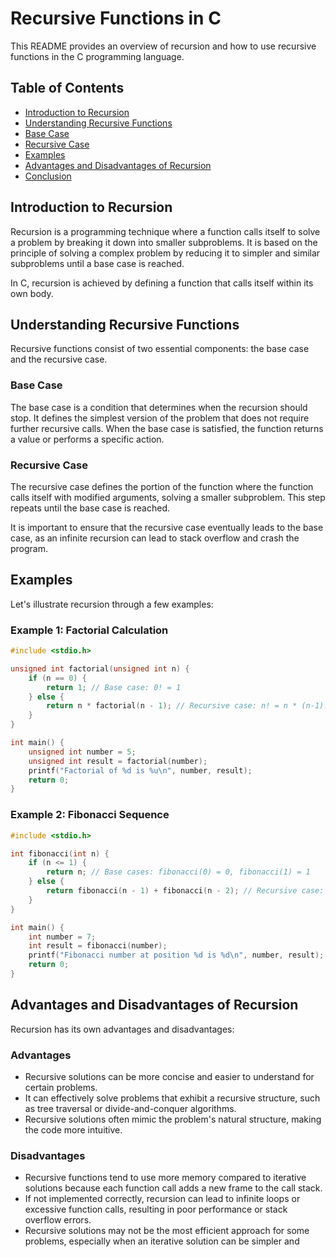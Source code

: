 # Recursive Functions in C

This README provides an overview of recursion and how to use recursive functions in the C programming language.

## Table of Contents
- [Introduction to Recursion](#introduction-to-recursion)
- [Understanding Recursive Functions](#understanding-recursive-functions)
- [Base Case](#base-case)
- [Recursive Case](#recursive-case)
- [Examples](#examples)
- [Advantages and Disadvantages of Recursion](#advantages-and-disadvantages-of-recursion)
- [Conclusion](#conclusion)

## Introduction to Recursion
Recursion is a programming technique where a function calls itself to solve a problem by breaking it down into smaller subproblems. It is based on the principle of solving a complex problem by reducing it to simpler and similar subproblems until a base case is reached.

In C, recursion is achieved by defining a function that calls itself within its own body.

## Understanding Recursive Functions
Recursive functions consist of two essential components: the base case and the recursive case.

### Base Case
The base case is a condition that determines when the recursion should stop. It defines the simplest version of the problem that does not require further recursive calls. When the base case is satisfied, the function returns a value or performs a specific action.

### Recursive Case
The recursive case defines the portion of the function where the function calls itself with modified arguments, solving a smaller subproblem. This step repeats until the base case is reached.

It is important to ensure that the recursive case eventually leads to the base case, as an infinite recursion can lead to stack overflow and crash the program.

## Examples
Let's illustrate recursion through a few examples:

### Example 1: Factorial Calculation
```c
#include <stdio.h>

unsigned int factorial(unsigned int n) {
    if (n == 0) {
        return 1; // Base case: 0! = 1
    } else {
        return n * factorial(n - 1); // Recursive case: n! = n * (n-1)!
    }
}

int main() {
    unsigned int number = 5;
    unsigned int result = factorial(number);
    printf("Factorial of %d is %u\n", number, result);
    return 0;
}
```

### Example 2: Fibonacci Sequence
```c
#include <stdio.h>

int fibonacci(int n) {
    if (n <= 1) {
        return n; // Base cases: fibonacci(0) = 0, fibonacci(1) = 1
    } else {
        return fibonacci(n - 1) + fibonacci(n - 2); // Recursive case: fibonacci(n) = fibonacci(n-1) + fibonacci(n-2)
    }
}

int main() {
    int number = 7;
    int result = fibonacci(number);
    printf("Fibonacci number at position %d is %d\n", number, result);
    return 0;
}
```

## Advantages and Disadvantages of Recursion
Recursion has its own advantages and disadvantages:

### Advantages
- Recursive solutions can be more concise and easier to understand for certain problems.
- It can effectively solve problems that exhibit a recursive structure, such as tree traversal or divide-and-conquer algorithms.
- Recursive solutions often mimic the problem's natural structure, making the code more intuitive.

### Disadvantages
- Recursive functions tend to use more memory compared to iterative solutions because each function call adds a new frame to the call stack.
- If not implemented correctly, recursion can lead to infinite loops or excessive function calls, resulting in poor performance or stack overflow errors.
- Recursive solutions may not be the most efficient approach for some problems, especially when an iterative solution can be simpler and
